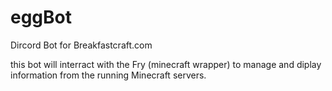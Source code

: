 # eggBot
Dircord Bot for Breakfastcraft.com

this bot will interract with the Fry (minecraft wrapper) to manage and diplay information from the running Minecraft servers. 

